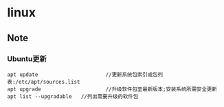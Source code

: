 # linux

## Note

### Ubuntu更新

```
apt update 						//更新系统包索引或包列表:/etc/apt/sources.list
apt upgrade						//升级软件包至最新版本;安装系统所需安全更新
apt list --upgradable	//列出需要升级的软件包
```

